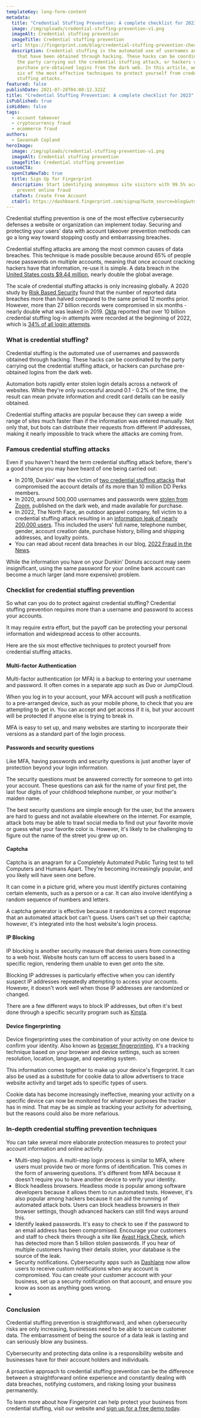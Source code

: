 ```yaml
---
templateKey: long-form-content
metadata:
  title: "Credential Stuffing Prevention: A complete checklist for 2023"
  image: /img/uploads/credential-stuffing-prevention-v1.png
  imageAlt: Credential stuffing prevention
  imageTitle: Credential stuffing prevention
  url: https://fingerprint.com/blog/credential-stuffing-prevention-checklist
  description: Credential stuffing is the automated use of usernames and passwords
    that have been obtained through hacking. These hacks can be coordinated by
    the party carrying out the credential stuffing attack, or hackers can
    purchase pre-obtained logins from the dark web. In this article, we provide
    six of the most effective techniques to protect yourself from credential
    stuffing attacks.
featured: false
publishDate: 2021-07-28T04:08:12.322Z
title: "Credential Stuffing Prevention: A complete checklist for 2023"
isPublished: true
isHidden: false
tags:
  - account takeover
  - cryptocurrency fraud
  - ecommerce fraud
authors:
  - Savannah Copland
heroImage:
  image: /img/uploads/credential-stuffing-prevention-v1.png
  imageAlt: Credential stuffing prevention
  imageTitle: Credential stuffing prevention
customCTA:
  openCtaNewTab: true
  title: Sign Up for Fingerprint
  description: Start identifying anonymous site visitors with 99.5% accuracy to
    prevent online fraud
  ctaText: Create Free Account
  ctaUrl: https://dashboard.fingerprint.com/signup?&utm_source=blog&utm_medium=website&utm_campaign=blog
---
```

Credential stuffing prevention is one of the most effective cybersecurity defenses a website or organization can implement today. Securing and protecting your users' data with account takeover prevention methods can go a long way toward stopping costly and embarrassing breaches.

Credential stuffing attacks are among the most common causes of data breaches. This technique is made possible because around 65% of people reuse passwords on multiple accounts, meaning that once account cracking hackers have that information, re-use it is simple. A data breach in the [United States costs $9.44 million](https://www.ibm.com/reports/data-breach), nearly double the global average.

The scale of credential stuffing attacks is only increasing globally. A 2020 study by [Risk Based Security](https://www.riskbasedsecurity.com/researchadv/) found that the number of reported data breaches more than halved compared to the same period 12 months prior. However, more than 27 billion records were compromised in six months - nearly double what was leaked in 2019. [Okta](https://www.okta.com/) reported that over 10 billion credential stuffing log-in attempts were recorded at the beginning of 2022, which is [34% of all login attempts](https://news.trendmicro.com/2022/10/27/okta-credential-stuffing-accounts-log-in-attempts/).



### What is credential stuffing?

Credential stuffing is the automated use of usernames and passwords obtained through hacking. These hacks can be coordinated by the party carrying out the credential stuffing attack, or hackers can purchase pre-obtained logins from the dark web.

Automation bots rapidly enter stolen login details across a network of websites. While they're only successful around 0.1 - 0.2% of the time, the result can mean private information and credit card details can be easily obtained.

Credential stuffing attacks are popular because they can sweep a wide range of sites much faster than if the information was entered manually. Not only that, but bots can distribute their requests from different IP addresses, making it nearly impossible to track where the attacks are coming from.



### Famous credential stuffing attacks

Even if you haven't heard the term credential stuffing attack before, there's a good chance you may have heard of one being carried out:

* In 2019, Dunkin' was the victim of [two credential stuffing attacks](https://www.zdnet.com/article/dunkin-donuts-accounts-compromised-in-second-credential-stuffing-attack-in-three-months/) that compromised the account details of its more than 10 million DD Perks members.
* In 2020, around 500,000 usernames and passwords were [stolen from Zoom](https://www.forbes.com/sites/daveywinder/2020/04/28/zoom-gets-stuffed-heres-how-hackers-got-hold-of-500000-passwords/?sh=6a5438ba5cdc), published on the dark web, and made available for purchase.
* In 2022, The North Face, an outdoor apparel company, fell victim to a credential stuffing attack resulting in an [information leak of nearly 200,000 users](https://www.cpomagazine.com/cyber-security/the-north-face-credential-stuffing-attack-compromises-200000-accounts/). This included the users' full name, telephone number, gender, account creation date, purchase history, billing and shipping addresses, and loyalty points.
* You can read about recent data breaches in our blog, [2022 Fraud in the News](https://fingerprint.com/blog/2022-fraud-in-the-news/?utm_source=blog&utm_medium=website&utm_campaign=blog).

While the information you have on your Dunkin' Donuts account may seem insignificant, using the same password for your online bank account can become a much larger (and more expensive) problem.



### Checklist for credential stuffing prevention

So what can you do to protect against credential stuffing? Credential stuffing prevention requires more than a username and password to access your accounts.

It may require extra effort, but the payoff can be protecting your personal information and widespread access to other accounts.

Here are the six most effective techniques to protect yourself from credential stuffing attacks.



#### Multi-factor Authentication

Multi-factor authentication (or MFA) is a backup to entering your username and password. It often comes in a separate app such as Duo or JumpCloud.

When you log in to your account, your MFA account will push a notification to a pre-arranged device, such as your mobile phone, to check that you are attempting to get in. You can accept and get access if it is, but your account will be protected if anyone else is trying to break in.

MFA is easy to set up, and many websites are starting to incorporate their versions as a standard part of the login process.



#### Passwords and security questions

Like MFA, having passwords and security questions is just another layer of protection beyond your login information.

The security questions must be answered correctly for someone to get into your account. These questions can ask for the name of your first pet, the last four digits of your childhood telephone number, or your mother's maiden name.

The best security questions are simple enough for the user, but the answers are hard to guess and not available elsewhere on the internet. For example, attack bots may be able to trawl social media to find out your favorite movie or guess what your favorite color is. However, it's likely to be challenging to figure out the name of the street you grew up on.



#### Captcha

Captcha is an anagram for a Completely Automated Public Turing test to tell Computers and Humans Apart. They're becoming increasingly popular, and you likely will have seen one before.

It can come in a picture grid, where you must identify pictures containing certain elements, such as a person or a car. It can also involve identifying a random sequence of numbers and letters.

A captcha generator is effective because it randomizes a correct response that an automated attack bot can't guess. Users can't set up their captcha; however, it's integrated into the host website's login process.



#### IP Blocking

IP blocking is another security measure that denies users from connecting to a web host. Website hosts can turn off access to users based in a specific region, rendering them unable to even get onto the site.

Blocking IP addresses is particularly effective when you can identify suspect IP addresses repeatedly attempting to access your accounts. However, it doesn't work well when those IP addresses are randomized or changed.

There are a few different ways to block IP addresses, but often it's best done through a specific security program such as [Kinsta](https://kinsta.com/knowledgebase/block-ip-address/).



#### Device fingerprinting

Device fingerprinting uses the combination of your activity on one device to confirm your identity. Also known as [browser fingerprinting](https://fingerprint.com/blog/browser-fingerprinting-techniques/?utm_source=blog&utm_medium=website&utm_campaign=blog), it's a tracking technique based on your browser and device settings, such as screen resolution, location, language, and operating system.

This information comes together to make up your device's fingerprint. It can also be used as a substitute for cookie data to allow advertisers to trace website activity and target ads to specific types of users.

Cookie data has become increasingly ineffective, meaning your activity on a specific device can now be monitored for whatever purposes the tracker has in mind. That may be as simple as tracking your activity for advertising, but the reasons could also be more nefarious.



### In-depth credential stuffing prevention techniques

You can take several more elaborate protection measures to protect your account information and online activity.

* Multi-step logins. A multi-step login process is similar to MFA, where users must provide two or more forms of identification. This comes in the form of answering questions. It's different from MFA because it doesn't require you to have another device to verify your identity.
* Block headless browsers. Headless mode is popular among software developers because it allows them to run automated tests. However, it's also popular among hackers because it can aid the running of automated attack bots. Users can block headless browsers in their browser settings, though advanced hackers can still find ways around this.
* Identify leaked passwords. It's easy to check to see if the password to an email address has been compromised. Encourage your customers and staff to check theirs through a site like [Avast Hack Check](https://www.avast.com/hackcheck), which has detected more than 5 billion stolen passwords. If you hear of multiple customers having their details stolen, your database is the source of the leak.
* Security notifications. Cybersecurity apps such as [Dashlane](https://www.dashlane.com/features/security-alerts) now allow users to receive custom notifications when any account is compromised. You can create your customer account with your business, set up a security notification on that account, and ensure you know as soon as anything goes wrong.
*

### Conclusion

Credential stuffing prevention is straightforward, and when cybersecurity risks are only increasing, businesses need to be able to secure customer data. The embarrassment of being the source of a data leak is lasting and can seriously blow any business.

Cybersecurity and protecting data online is a responsibility website and businesses have for their account holders and individuals.

A proactive approach to credential stuffing prevention can be the difference between a straightforward online experience and constantly dealing with data breaches, notifying customers, and risking losing your business permanently.

To learn more about how Fingerprint can help protect your business from credential stuffing, visit our website and [sign up for a free demo today](https://fingerprint.com/contact-sales/?utm_source=blog&utm_medium=website&utm_campaign=blog).